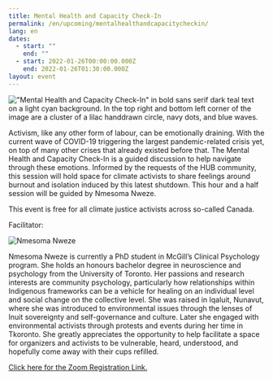 ```yaml
---
title: Mental Health and Capacity Check-In
permalink: /en/upcoming/mentalhealthandcapacitycheckin/
lang: en
dates:
  - start: ""
    end: ""
  - start: 2022-01-26T00:00:00.000Z
    end: 2022-01-26T01:30:00.000Z
layout: event
---
```



!["Mental Health and Capacity Check-In" in bold sans serif dark teal text on a light cyan background. In the top right and bottom left corner of the image are a cluster of a lilac handdrawn circle, navy dots, and blue waves.](/media/mental_health_and_capacity_check-in_zoom_banner.png "Mental Health and Capacity Check-In")

<!--StartFragment-->

Activism, like any other form of labour, can be emotionally draining. With the current wave of COVID-19 triggering the largest pandemic-related crisis yet, on top of many other crises that already existed before that. The Mental Health and Capacity Check-In is a guided discussion to help navigate through these emotions. Informed by the requests of the HUB community, this session will hold space for climate activists to share feelings around burnout and isolation induced by this latest shutdown. This hour and a half session will be guided by Nmesoma Nweze.

This event is free for all climate justice activists across so-called Canada.

Facilitator:

![](/media/nmesoma.png "Nmesoma Nweze")

Nmesoma Nweze is currently a PhD student in McGill’s Clinical Psychology program. She holds an honours bachelor degree in neuroscience and psychology from the University of Toronto. Her passions and research interests are community psychology, particularly how relationships within Indigenous frameworks can be a vehicle for healing on an individual level and social change on the collective level. She was raised in Iqaluit, Nunavut, where she was introduced to environmental issues through the lenses of Inuit sovereignty and self-governance and culture. Later she engaged with environmental activists through protests and events during her time in Tkoronto. She greatly appreciates the opportunity to help facilitate a space for organizers and activists to be vulnerable, heard, understood, and hopefully come away with their cups refilled. 

[Click here for the Zoom Registration Link.](https://us02web.zoom.us/meeting/register/tZYlceyrrzspG9yH8AJX1lTMneyL5fQN94XI)
